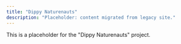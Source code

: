 ```yaml
---
title: "Dippy Naturenauts"
description: "Placeholder: content migrated from legacy site."
---
```


This is a placeholder for the "Dippy Naturenauts" project.
